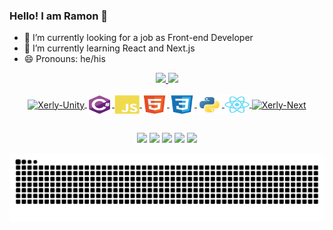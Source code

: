### Hello! I am Ramon 👋

- 🔭 I’m currently looking for a job as Front-end Developer
- 🌱 I’m currently learning React and Next.js
- 😄 Pronouns: he/his

<div align="center">
  <a href="https://github.com/XerlyZin">
  <img height="180em" src="https://github-readme-stats.vercel.app/api?username=XerlyZin&show_icons=true&theme=midnight-purple&include_all_commits=true&count_private=true"/>
  <img height="180em" src="https://github-readme-stats.vercel.app/api/top-langs/?username=XerlyZin&layout=compact&langs_count=7&theme=midnight-purple"/>
</div>

<div align="center" style="display: inline_block"><br>
  <img align="center" alt="Xerly-Unity" height="30" width="40" src="https://i.redd.it/tu3gt6ysfxq71.png">
  <img align="center" alt="Xerly-Csharp" height="30" width="40" src="https://raw.githubusercontent.com/devicons/devicon/master/icons/csharp/csharp-original.svg">
  <img align="center" alt="Xerly-Js" height="30" width="40" src="https://raw.githubusercontent.com/devicons/devicon/master/icons/javascript/javascript-plain.svg">
  <img align="center" alt="Xerly-HTML" height="30" width="40" src="https://raw.githubusercontent.com/devicons/devicon/master/icons/html5/html5-original.svg">
  <img align="center" alt="Xerly-CSS" height="30" width="40" src="https://raw.githubusercontent.com/devicons/devicon/master/icons/css3/css3-original.svg">
  <img align="center" alt="Xerly-Python" height="30" width="40" src="https://raw.githubusercontent.com/devicons/devicon/master/icons/python/python-original.svg">
  <img align="center" alt="Xerly-React" height="30" width="40" src="https://raw.githubusercontent.com/devicons/devicon/master/icons/react/react-original.svg">
  <img align="center" alt="Xerly-Next" height="30" width="40" src="https://styles.redditmedia.com/t5_3h7yi/styles/communityIcon_1cvjfamjpre71.png">
</div>
  
  ##
  
  <div align="center"> 
  <a href="https://www.youtube.com/channel/UCN5Vx9FDURTZ4GMoiGvCFiA" target="_blank"><img src="https://img.shields.io/badge/YouTube-FF0000?style=for-the-badge&logo=youtube&logoColor=white" target="_blank"></a>
  <a href="https://www.instagram.com/xerly_/" target="_blank"><img src="https://img.shields.io/badge/-Instagram-%23E4405F?style=for-the-badge&logo=instagram&logoColor=white" target="_blank"></a>
 	<a href="https://www.twitch.tv/xerly" target="_blank"><img src="https://img.shields.io/badge/Twitch-9146FF?style=for-the-badge&logo=twitch&logoColor=white" target="_blank"></a>
  <a href = "mailto:ramon.fossa@gmail.com"><img src="https://img.shields.io/badge/-Gmail-%23333?style=for-the-badge&logo=gmail&logoColor=white" target="_blank"></a>
  <a href="https://www.linkedin.com/in/ramon-fossa-chiesi-9b0476178/" target="_blank"><img src="https://img.shields.io/badge/-LinkedIn-%230077B5?style=for-the-badge&logo=linkedin&logoColor=white" target="_blank"></a> 
 
  ![Snake animation](https://github.com/xerlyzin/XerlyZin/blob/output/github-contribution-grid-snake.svg)
 
</div>
